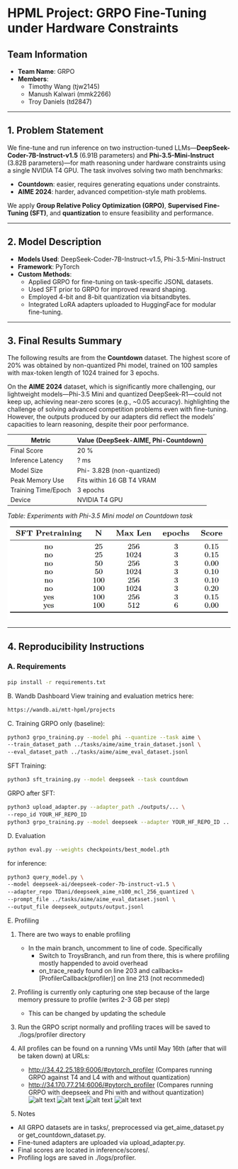 # HPML Project: GRPO Fine-Tuning under Hardware Constraints

## Team Information
- **Team Name**: GRPO
- **Members**:
  - Timothy Wang (tjw2145)
  - Manush Kalwari (mmk2266)
  - Troy Daniels (td2847)

---

## 1. Problem Statement

We fine-tune and run inference on two instruction-tuned LLMs—**DeepSeek-Coder-7B-Instruct-v1.5** (6.91B parameters) and **Phi-3.5-Mini-Instruct** (3.82B parameters)—for math reasoning under hardware constraints using a single NVIDIA T4 GPU. The task involves solving two math benchmarks: 
- **Countdown**: easier, requires generating equations under constraints.
- **AIME 2024**: harder, advanced competition-style math problems.

We apply **Group Relative Policy Optimization (GRPO)**, **Supervised Fine-Tuning (SFT)**, and **quantization** to ensure feasibility and performance.

---

## 2. Model Description

- **Models Used**: DeepSeek-Coder-7B-Instruct-v1.5, Phi-3.5-Mini-Instruct
- **Framework**: PyTorch
- **Custom Methods**:
  - Applied GRPO for fine-tuning on task-specific JSONL datasets.
  - Used SFT prior to GRPO for improved reward shaping.
  - Employed 4-bit and 8-bit quantization via bitsandbytes.
  - Integrated LoRA adapters uploaded to HuggingFace for modular fine-tuning.

---

## 3. Final Results Summary

The following results are from the **Countdown** dataset. The highest score of 20% was obtained by non-quantized Phi model, trained on 100 samples with max-token length of 1024 trained for 3 epochs.

On the **AIME 2024** dataset, which is significantly more challenging, our lightweight models—Phi-3.5 Mini and quantized DeepSeek-R1—could not keep up, achieving near-zero scores (e.g., ~0.05 accuracy). highlighting the challenge of solving advanced competition problems even with fine-tuning. However, the outputs produced by our adapters did reflect the models’ capacities to learn reasoning, despite their poor performance.

| Metric               | Value (DeepSeek-AIME, Phi-Countdown) |
|----------------------|--------------------------------------|
| Final Score          | 20 %                                 |
| Inference Latency    | ? ms                                 |
| Model Size           | Phi- 3.82B (non-quantized)           |
| Peak Memory Use      | Fits within 16 GB T4 VRAM            |
| Training Time/Epoch  | 3 epochs                             |
| Device               | NVIDIA T4 GPU                        |

*Table: Experiments with Phi-3.5 Mini model on Countdown task*
![alt text](table.jpg)


---

## 4. Reproducibility Instructions

### A. Requirements

```bash
pip install -r requirements.txt
```

B. Wandb Dashboard
View training and evaluation metrics here:
```bash
https://wandb.ai/mtt-hpml/projects
```
C. Training 
GRPO only (baseline):
```bash
python3 grpo_training.py --model phi --quantize --task aime \
--train_dataset_path ../tasks/aime/aime_train_dataset.jsonl \
--eval_dataset_path ../tasks/aime/aime_eval_dataset.jsonl
```

SFT Training:
```bash
python3 sft_training.py --model deepseek --task countdown
```
GRPO after SFT:
```bash
python3 upload_adapter.py --adapter_path ./outputs/... \
--repo_id YOUR_HF_REPO_ID
python3 grpo_training.py --model deepseek --adapter YOUR_HF_REPO_ID ...
```
D. Evaluation
```bash
python eval.py --weights checkpoints/best_model.pth
```
for inference:
```bash
python3 query_model.py \
--model deepseek-ai/deepseek-coder-7b-instruct-v1.5 \
--adapter_repo TDani/deepseek_aime_n100_mcl_256_quantized \
--prompt_file ../tasks/aime/aime_eval_dataset.jsonl \
--output_file deepseek_outputs/output.jsonl
```

E. Profiling

1. There are two ways to enable profiling
    - In the main branch, uncomment to line of code. Specifically
        - Switch to TroysBranch, and run from there, this is where profiling mostly happended to avoid overhead
        - on_trace_ready found on line 203 and callbacks=[ProfilerCallback(profiler)] on line 213 (not recommeded)
2. Profiling is currently only capturing one step because of the large memory pressure to profile (writes 2-3 GB per step)
    - This can be changed by updating the schedule
3. Run the GRPO script normally and profiling traces will be saved to ./logs/profiler directory
3. All profiles can be found on a running VMs until May 16th (after that will be taken down) at URLs:
    - http://34.42.25.189:6006/#pytorch_profiler (Compares running GRPO against T4 and L4 with and without quantization)
    - http://34.170.77.214:6006/#pytorch_profiler (Compares running GRPO with deepseek and Phi with and without quantization)
![alt text](<Screenshot 2025-05-11 at 10.45.20 PM.png>)
![alt text](<Screenshot 2025-05-11 at 10.45.34 PM.png>)
![alt text](<Screenshot 2025-05-11 at 10.47.33 PM.png>)
![alt text](<Screenshot 2025-05-11 at 10.49.21 PM.png>)

5. Notes
- All GRPO datasets are in tasks/, preprocessed via get_aime_dataset.py or get_countdown_dataset.py.
- Fine-tuned adapters are uploaded via upload_adapter.py.
- Final scores are located in inference/scores/.
- Profiling logs are saved in ./logs/profiler.

